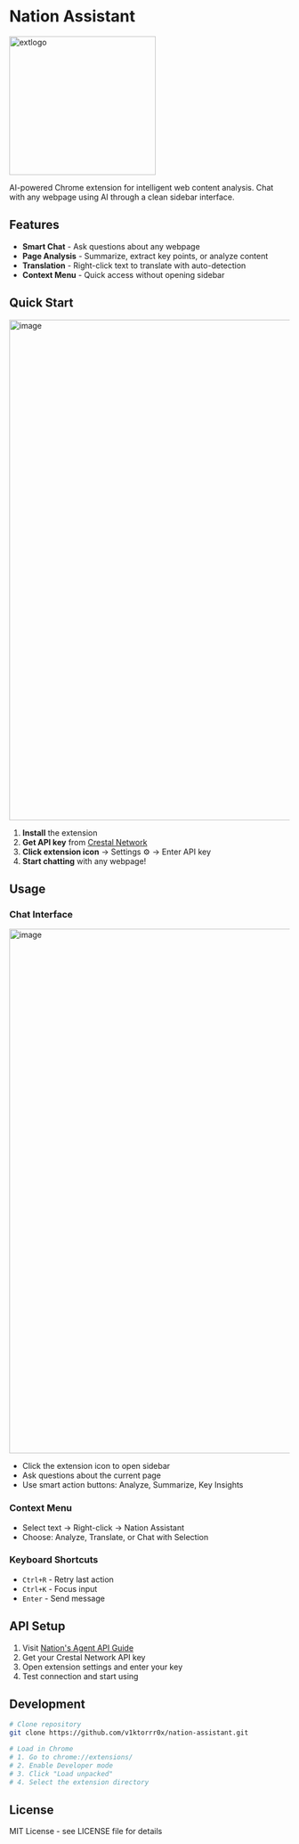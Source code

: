 # Nation Assistant

<img width="263" height="249" alt="extlogo" src="https://github.com/user-attachments/assets/6d1d6a49-271b-4ef8-aa6c-7f49fd2e3055" />

AI-powered Chrome extension for intelligent web content analysis. Chat with any webpage using AI through a clean sidebar interface.

## Features

- **Smart Chat** - Ask questions about any webpage
- **Page Analysis** - Summarize, extract key points, or analyze content  
- **Translation** - Right-click text to translate with auto-detection
- **Context Menu** - Quick access without opening sidebar

## Quick Start

<img width="595" height="899" alt="image" src="https://github.com/user-attachments/assets/201d84aa-dd52-4e18-88c5-a0e4a890b8b8" />


1. **Install** the extension
2. **Get API key** from [Crestal Network](https://www.crestal.network/blog/from-gm-to-sdk-nations-agent-api-is-here)
3. **Click extension icon** → Settings ⚙️ → Enter API key
4. **Start chatting** with any webpage!

## Usage

### Chat Interface

<img width="564" height="942" alt="image" src="https://github.com/user-attachments/assets/a29dc053-fc8c-4b57-9435-b487a88d2f36" />

- Click the extension icon to open sidebar
- Ask questions about the current page
- Use smart action buttons: Analyze, Summarize, Key Insights

### Context Menu
- Select text → Right-click → Nation Assistant
- Choose: Analyze, Translate, or Chat with Selection

### Keyboard Shortcuts
- `Ctrl+R` - Retry last action
- `Ctrl+K` - Focus input
- `Enter` - Send message

## API Setup

1. Visit [Nation's Agent API Guide](https://www.crestal.network/blog/from-gm-to-sdk-nations-agent-api-is-here)
2. Get your Crestal Network API key
3. Open extension settings and enter your key
4. Test connection and start using

## Development

```bash
# Clone repository
git clone https://github.com/v1ktorrr0x/nation-assistant.git

# Load in Chrome
# 1. Go to chrome://extensions/
# 2. Enable Developer mode
# 3. Click "Load unpacked"
# 4. Select the extension directory
```

## License

MIT License - see LICENSE file for details
